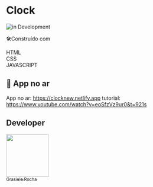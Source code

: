 # Clock

![in Development](https://img.shields.io/badge/Animation%20-%20clock-yellow) 


🛠️Construído com

HTML <br>
CSS <br>
JAVASCRIPT

## 🚀 App no ar

App no ar: https://clocknew.netlify.app
tutorial: https://www.youtube.com/watch?v=eoSfzVz9ur0&t=921s


## Developer

[<img src="https://avatars.githubusercontent.com/u/104076058?v=4" width=115><br><sub>Grasiele Rocha</sub>](https://github.com/GrasieleRocha) 
